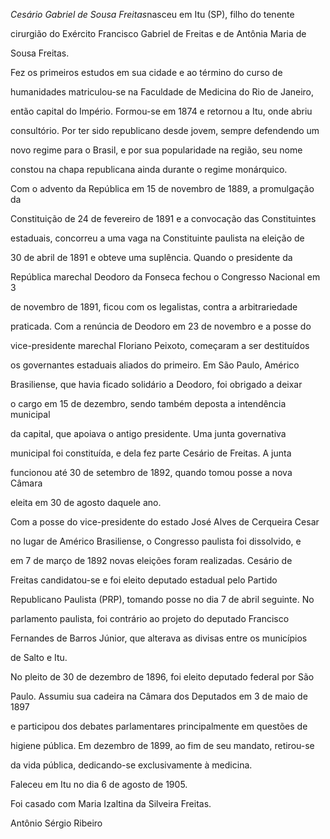 

*Cesário Gabriel de Sousa Freitas*nasceu em Itu (SP), filho do tenente

cirurgião do Exército Francisco Gabriel de Freitas e de Antônia Maria de

Sousa Freitas.



Fez os primeiros estudos em sua cidade e ao término do curso de

humanidades matriculou-se na Faculdade de Medicina do Rio de Janeiro,

então capital do Império. Formou-se em 1874 e retornou a Itu, onde abriu

consultório. Por ter sido republicano desde jovem, sempre defendendo um

novo regime para o Brasil, e por sua popularidade na região, seu nome

constou na chapa republicana ainda durante o regime monárquico.



Com o advento da República em 15 de novembro de 1889, a promulgação da

Constituição de 24 de fevereiro de 1891 e a convocação das Constituintes

estaduais, concorreu a uma vaga na Constituinte paulista na eleição de

30 de abril de 1891 e obteve uma suplência. Quando o presidente da

República marechal Deodoro da Fonseca fechou o Congresso Nacional em 3

de novembro de 1891, ficou com os legalistas, contra a arbitrariedade

praticada. Com a renúncia de Deodoro em 23 de novembro e a posse do

vice-presidente marechal Floriano Peixoto, começaram a ser destituídos

os governantes estaduais aliados do primeiro. Em São Paulo, Américo

Brasiliense, que havia ficado solidário a Deodoro, foi obrigado a deixar

o cargo em 15 de dezembro, sendo também deposta a intendência municipal

da capital, que apoiava o antigo presidente. Uma junta governativa

municipal foi constituída, e dela fez parte Cesário de Freitas. A junta

funcionou até 30 de setembro de 1892, quando tomou posse a nova Câmara

eleita em 30 de agosto daquele ano.



Com a posse do vice-presidente do estado José Alves de Cerqueira Cesar

no lugar de Américo Brasiliense, o Congresso paulista foi dissolvido, e

em 7 de março de 1892 novas eleições foram realizadas. Cesário de

Freitas candidatou-se e foi eleito deputado estadual pelo Partido

Republicano Paulista (PRP), tomando posse no dia 7 de abril seguinte. No

parlamento paulista, foi contrário ao projeto do deputado Francisco

Fernandes de Barros Júnior, que alterava as divisas entre os municípios

de Salto e Itu.



No pleito de 30 de dezembro de 1896, foi eleito deputado federal por São

Paulo. Assumiu sua cadeira na Câmara dos Deputados em 3 de maio de 1897

e participou dos debates parlamentares principalmente em questões de

higiene pública. Em dezembro de 1899, ao fim de seu mandato, retirou-se

da vida pública, dedicando-se exclusivamente à medicina.



Faleceu em Itu no dia 6 de agosto de 1905.



Foi casado com Maria Izaltina da Silveira Freitas.



Antônio Sérgio Ribeiro




